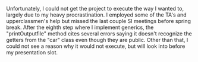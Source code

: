 Unfortunately, I could not get the project to execute the way I wanted to, largely due to my heavy procrastination. I 
employed some of the TA's and upperclassmen's help but missed the last couple SI meetings before spring break. After the eighth 
step where I implement generics, the "printOutputfile" method cites several errors saying it doesn't recognize the getters from the
"car" class even though they are public. Other than that, I could not see a reason why it would not execute, but will look into before my 
presentation slot.

